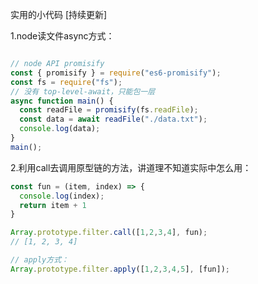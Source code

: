 实用的小代码 [持续更新]

1.node读文件async方式：

```js

// node API promisify 
const { promisify } = require("es6-promisify"); 
const fs = require("fs"); 
// 没有 top-level-await，只能包一层
async function main() {  
  const readFile = promisify(fs.readFile);  
  const data = await readFile("./data.txt");  
  console.log(data); 
}
main();
```

2.利用call去调用原型链的方法，讲道理不知道实际中怎么用：

```js
const fun = (item, index) => {
  console.log(index);
  return item + 1
}

Array.prototype.filter.call([1,2,3,4], fun);
// [1, 2, 3, 4]

// apply方式：
Array.prototype.filter.apply([1,2,3,4,5], [fun]);
```
